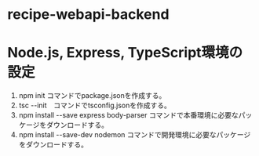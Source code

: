 # recipe-webapi-backend

# Node.js, Express, TypeScript環境の設定
1. npm init コマンドでpackage.jsonを作成する。
2. tsc --init　コマンドでtsconfig.jsonを作成する。
3. npm install --save express body-parser コマンドで本番環境に必要なパッケージをダウンロードする。
4. npm install --save-dev nodemon コマンドで開発環境に必要なパッケージをダウンロードする。
